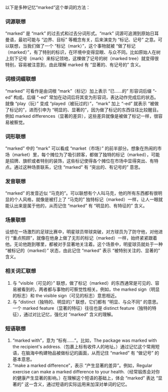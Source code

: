 以下是多种记忆“marked”这个单词的方法：

### 词源联想
“marked” 是 “mark” 的过去式和过去分词形式。“mark” 词源可追溯到原始日耳曼语，最初可能与 “边界、目标” 等概念有关，后来演变为 “标记、记号” 之意。可以联想，当我们做了一个 “标记（mark）”，这个事物就被 “做了标记（marked）”，有了特别的标识，在环境中变得显眼、与众不同。比如原始人在树上刻下记号（mark）来标记领地，这棵做了记号的树（marked tree）就变得很特别，容易被注意到，由此理解 marked 有 “显著的、有记号的” 含义。

### 词根词缀联想
“marked” 可看作是由词根 “mark”（标记）加上表示 “已……的” 形容词后缀 “-ed” 构成。后缀 “-ed” 常加在动词后将其变为形容词，表达动作完成后的状态。就像 “play（玩）” 变成 “played（被玩过的）”，“mark” 加上 “-ed” 就表示 “被做了标记的”，进而引申为 “明显的、显著的”，因为做了标记的东西往往比较醒目。例如 marked differences（显著的差异），这些差异就像是被做了标记一样，很容易被察觉。

### 词形联想
“marked” 中的 “mark” 可以看成 “market（市场）” 的前半部分。想象在热闹的市场（market）里，每个摊位为了吸引顾客，都做了独特的标记（marked），可能是招牌、旗帜或者特别的装饰，这些标记使得各个摊位在市场中显得突出、有特点。通过这种场景联系，记住 “marked” 有 “突出的、有记号的” 意思。

### 发音联想
“marked” 的发音近似 “马克的”。可以联想有个人叫马克，他的所有东西都有很明显的个人风格，就像是被打上了 “马克的” 独特标记（marked）一样，让人一眼就能认出来是属于他的，从而记住 “marked” 有 “明显的、有特征的” 含义。

### 场景联想
设想在一场激烈的足球比赛中，明星球员带球突破，对方球员为了防守他，对他进行 “重点照顾”，就像在他身上做了无形的标记（marked）一样，始终紧紧跟着他。无论他跑到哪里，都被对手显著地关注着。这个场景中，明星球员就处于一种 “被标记的（marked）” 状态，由此记住 “marked” 表示 “被特别关注的、显著的” 含义。

### 相关词汇联想
1. 与 “visible（可见的）” 联想，做了标记（marked）的东西通常是可见的、容易被看到的，两者都与事物的可察觉性相关。例如，the marked sign（明显的标志）和 the visible sign（可见的标志）意思相近。
2. 与 “distinct（独特的、明显的）” 联想，它们都有 “明显、与众不同” 的意思。一个 marked feature（显著的特征）往往也是 distinct feature（独特的特征），通过对比记忆，强化对 “marked” 含义的理解。

### 短语联想
1. “marked with”，意为 “标有……”。比如，The package was marked with the recipient's address.（包裹上标有收件人的地址。）通过记忆这个常用短语，在脑海中构建物品被做标记的画面，从而记住 “marked” 有 “做记号” 的基本意思。
2. “make a marked difference”，表示 “产生显著的差异”。例如，Regular exercise can make a marked difference to your health.（经常锻炼会对你的健康产生显著的影响。）在理解这个短语的基础上，体会 “marked” 表达 “显著的” 这一含义，通过短语的实际运用来加深对单词的记忆。 